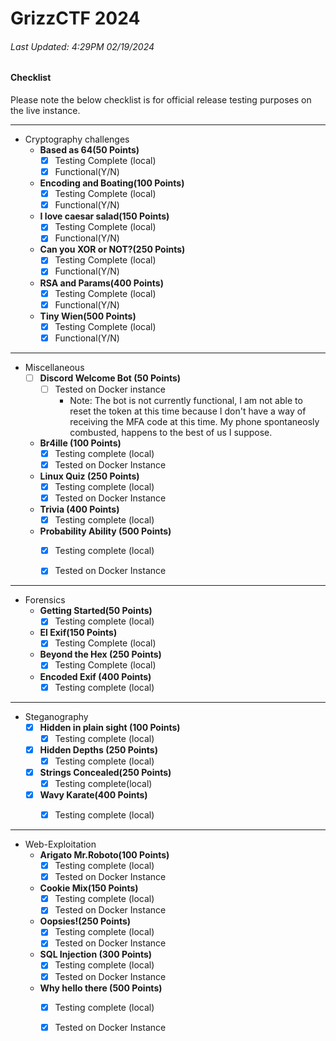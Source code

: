 # GrizzCTF 2024


###### Last Updated: 4:29PM 02/19/2024 

#### Checklist

Please note the below checklist is for official release testing purposes on the live instance.

---

- Cryptography challenges
    - **Based as 64(50 Points)**
        - [x] Testing Complete (local)
        - [x] Functional(Y/N)
    - **Encoding and Boating(100 Points)**
        - [x] Testing Complete (local)
        - [x] Functional(Y/N)
    - **I love caesar salad(150 Points)**
        - [x] Testing Complete (local)
        - [x] Functional(Y/N)
    - **Can you XOR or NOT?(250 Points)**
        - [x] Testing Complete (local)
        - [x] Functional(Y/N)
    - **RSA and Params(400 Points)**
        - [x] Testing Complete (local)
        - [x] Functional(Y/N)
    - **Tiny Wien(500 Points)**
        - [x] Testing Complete (local)
        - [x] Functional(Y/N)

---

- Miscellaneous
    - [ ] **Discord Welcome Bot (50 Points)**
        - [ ] Tested on Docker instance
          - Note: The bot is not currently functional, I am not able to reset the token at this time because I don't have a way of receiving the MFA code at this time. My phone spontaneosly combusted, happens to the best of us I suppose. 
    - **Br4ille (100 Points)**
        - [x] Testing complete (local)
        - [x] Tested on Docker Instance
    - **Linux Quiz (250 Points)**
        - [x] Testing complete (local)
        - [x] Tested on Docker Instance
    - **Trivia (400 Points)**
        - [x] Testing complete (local)
    - **Probability Ability (500 Points)**
        - [x] Testing complete (local)
        - [x] Tested on Docker Instance


---

- Forensics
    - **Getting Started(50 Points)**
        - [x] Testing complete (local)
    - **El Exif(150 Points)**
        - [x] Testing Complete (local)
    - **Beyond the Hex (250 Points)**
        - [x] Testing Complete (local)
    - **Encoded Exif (400 Points)**
        - [x] Testing complete (local) 
---

- Steganography
    - [x] **Hidden in plain sight (100 Points)**
        - [x] Testing complete (local)
    - [x] **Hidden Depths (250 Points)**
        - [x] Testing complete (local)
    - [x] **Strings Concealed(250 Points)**
        - [x] Testing complete(local) 
    - [x] **Wavy Karate(400 Points)**
        - [x] Testing complete (local)

    
---
- Web-Exploitation
    - **Arigato Mr.Roboto(100 Points)**
        - [x] Testing complete (local)
        - [x] Tested on Docker Instance
    - **Cookie Mix(150 Points)**
        - [x] Testing complete (local)
        - [x] Tested on Docker Instance
    - **Oopsies!(250 Points)**
        - [x] Testing complete (local)
        - [x] Tested on Docker Instance
    - **SQL Injection (300 Points)**
        - [x] Testing complete (local)
        - [x] Tested on Docker Instance
    - **Why hello there (500 Points)**
        - [x] Testing complete (local)
        - [x] Tested on Docker Instance
    
